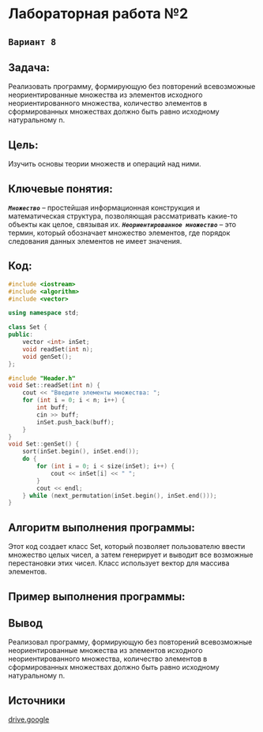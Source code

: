 # Лабораторная работа №2
## `Вариант 8`
## Задача:
Реализовать программу, формирующую без повторений всевозможные
неориентированные множества из элементов исходного неориентированного множества,
количество элементов в сформированных множествах должно быть равно исходному
натуральному n.
## Цель: 
Изучить основы теории множеств и операций над ними.
## Ключевые понятия:
***`Множество`*** – простейшая информационная конструкция и математическая структура,
позволяющая рассматривать какие-то объекты как целое, связывая их.
***`Неориентированное множество`*** – это термин, который обозначает множество элементов, где порядок следования данных элементов не имеет значения. 

## Код:

```c++ Header.h
#include <iostream>
#include <algorithm>
#include <vector>

using namespace std;

class Set {
public:
    vector <int> inSet;
    void readSet(int n);
    void genSet();
};
```
```c++ Metods.cpp
#include "Header.h"
void Set::readSet(int n) {
    cout << "Введите элементы множества: ";
    for (int i = 0; i < n; i++) {
        int buff;
        cin >> buff;
        inSet.push_back(buff);
    }
}
void Set::genSet() {
    sort(inSet.begin(), inSet.end());
    do {
        for (int i = 0; i < size(inSet); i++) {
            cout << inSet[i] << " ";
        }
        cout << endl;
    } while (next_permutation(inSet.begin(), inSet.end()));
}
```

## Алгоритм выполнения программы:
Этот код создает класс Set, который позволяет пользователю ввести множество целых чисел, а затем генерирует и выводит все возможные перестановки этих чисел. Класс использует вектор для массива элементов. 

## Пример выполнения программы:


## Вывод
Реализовал программу, формирующую без повторений всевозможные неориентированные множества из элементов исходного неориентированного множества, количество элементов в сформированных множествах должно быть равно исходному натуральному n.

## Источники
[drive.google](https://drive.google.com/drive/folders/1SLcF9njDTaNUacXMA9Nrqm7FUS7MnNsI)

